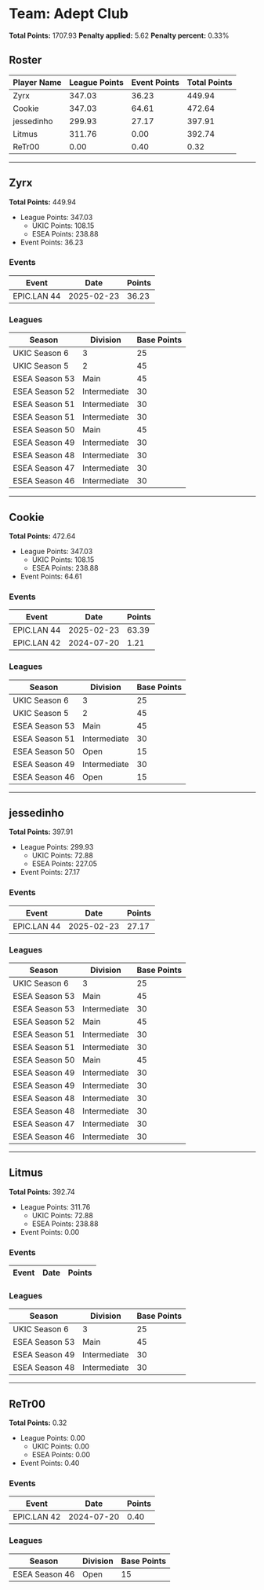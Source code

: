 # Team: Adept Club

**Total Points:** 1707.93
**Penalty applied:** 5.62
**Penalty percent:** 0.33%

## Roster
| Player Name | League Points | Event Points | Total Points |
|-------------|--------------|--------------|-------------|
| Zyrx | 347.03 | 36.23 | 449.94 |
| Cookie | 347.03 | 64.61 | 472.64 |
| jessedinho | 299.93 | 27.17 | 397.91 |
| Litmus | 311.76 | 0.00 | 392.74 |
| ReTr00 | 0.00 | 0.40 | 0.32 |

---

## Zyrx

**Total Points:** 449.94

- League Points: 347.03
  - UKIC Points: 108.15
  - ESEA Points: 238.88
- Event Points: 36.23

### Events
| Event | Date | Points |
|-------|------|--------|
| EPIC.LAN 44 | 2025-02-23 | 36.23 |
### Leagues
| Season | Division | Base Points |
|--------|----------|-------------|
| UKIC Season 6 | 3 | 25 |
| UKIC Season 5 | 2 | 45 |
| ESEA Season 53 | Main | 45 |
| ESEA Season 52 | Intermediate | 30 |
| ESEA Season 51 | Intermediate | 30 |
| ESEA Season 51 | Intermediate | 30 |
| ESEA Season 50 | Main | 45 |
| ESEA Season 49 | Intermediate | 30 |
| ESEA Season 48 | Intermediate | 30 |
| ESEA Season 47 | Intermediate | 30 |
| ESEA Season 46 | Intermediate | 30 |
---

## Cookie

**Total Points:** 472.64

- League Points: 347.03
  - UKIC Points: 108.15
  - ESEA Points: 238.88
- Event Points: 64.61

### Events
| Event | Date | Points |
|-------|------|--------|
| EPIC.LAN 44 | 2025-02-23 | 63.39 |
| EPIC.LAN 42 | 2024-07-20 | 1.21 |
### Leagues
| Season | Division | Base Points |
|--------|----------|-------------|
| UKIC Season 6 | 3 | 25 |
| UKIC Season 5 | 2 | 45 |
| ESEA Season 53 | Main | 45 |
| ESEA Season 51 | Intermediate | 30 |
| ESEA Season 50 | Open | 15 |
| ESEA Season 49 | Intermediate | 30 |
| ESEA Season 46 | Open | 15 |
---

## jessedinho

**Total Points:** 397.91

- League Points: 299.93
  - UKIC Points: 72.88
  - ESEA Points: 227.05
- Event Points: 27.17

### Events
| Event | Date | Points |
|-------|------|--------|
| EPIC.LAN 44 | 2025-02-23 | 27.17 |
### Leagues
| Season | Division | Base Points |
|--------|----------|-------------|
| UKIC Season 6 | 3 | 25 |
| ESEA Season 53 | Main | 45 |
| ESEA Season 53 | Intermediate | 30 |
| ESEA Season 52 | Main | 45 |
| ESEA Season 51 | Intermediate | 30 |
| ESEA Season 51 | Intermediate | 30 |
| ESEA Season 50 | Main | 45 |
| ESEA Season 49 | Intermediate | 30 |
| ESEA Season 49 | Intermediate | 30 |
| ESEA Season 48 | Intermediate | 30 |
| ESEA Season 48 | Intermediate | 30 |
| ESEA Season 47 | Intermediate | 30 |
| ESEA Season 46 | Intermediate | 30 |
---

## Litmus

**Total Points:** 392.74

- League Points: 311.76
  - UKIC Points: 72.88
  - ESEA Points: 238.88
- Event Points: 0.00

### Events
| Event | Date | Points |
|-------|------|--------|
### Leagues
| Season | Division | Base Points |
|--------|----------|-------------|
| UKIC Season 6 | 3 | 25 |
| ESEA Season 53 | Main | 45 |
| ESEA Season 49 | Intermediate | 30 |
| ESEA Season 48 | Intermediate | 30 |
---

## ReTr00

**Total Points:** 0.32

- League Points: 0.00
  - UKIC Points: 0.00
  - ESEA Points: 0.00
- Event Points: 0.40

### Events
| Event | Date | Points |
|-------|------|--------|
| EPIC.LAN 42 | 2024-07-20 | 0.40 |
### Leagues
| Season | Division | Base Points |
|--------|----------|-------------|
| ESEA Season 46 | Open | 15 |